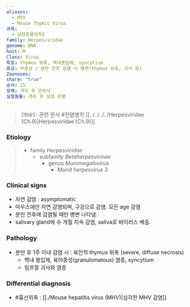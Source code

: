 ```yaml
---
aliases:
  - MTV
  - Mouse Thymic Virus
과목:
  - 실험동물의학2
family: Herpesviridae
genome: DNA
host: M
Class: Virus
특징: thymus 위축, 핵내봉입체, syncytium
증상: 무증상 / 분만 전후 감염 시 병변(thymus 위축, 괴사 등)
Zoonoses: 
share: "true"
순서: 15
모체: 격리 후 안락사
실험동물: 격리 후 실험 진행
---
```


>[!tldr]- 관련 문서
>#전염병학 [[../../../../Herpesviridae (Ch.9)|Herpesviridae (Ch.9)]]
### Etiology
> - family *Herpesviridae*
> 	- subfamily *Betaherpesvirinae*
> 		- genus *Muromegalovirus*
> 			- *Murid herpesvirus 3*
### Clinical signs
- 자연 감염 : asymptomatic
- 마우스에만 자연 감염되며, 구강으로 감염. 모든 age 감염
- 분만 전후에 감염될 때만 병변 나타냄.
- salivary gland에 수 개월 지속 감염, saliva로 바이러스 배출.
### Pathology
 - 분만 후 1주 이내 감염 시 : 육안적 thymus 위축 (severe, diffuse necrosis)
	 - 핵내 봉입체, 육아종성(granulomatous) 염증, syncytium
	 - 림프절 괴사와 염증
### Differential diagnosis
- #흉선위축 : [[./Mouse hepatitis virus (MHV)|심각한 MHV 감염]]
